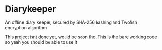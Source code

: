 # Diarykeeper
An offline diary keeper, secured by SHA-256 hashing and Twofish encryption algorithm

This project isnt done yet, would be soon tho. This is the bare working code so yeah you should be able to use it
